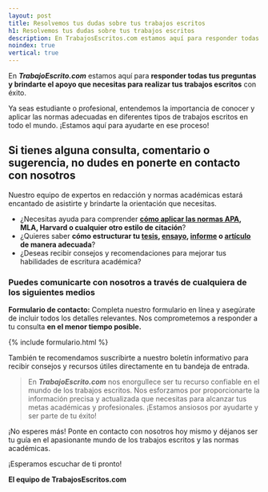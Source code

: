 ```yaml
---
layout: post
title: Resolvemos tus dudas sobre tus trabajos escritos
h1: Resolvemos tus dudas sobre tus trabajos escritos
description: En TrabajosEscritos.com estamos aquí para responder todas tus preguntas y brindarte el apoyo que necesitas para realizar tus trabajos escritos con éxito.
noindex: true
vertical: true
---
```

En ***TrabajoEscrito.com*** estamos aquí para **responder todas tus preguntas y brindarte el apoyo que necesitas para realizar tus trabajos escritos** con éxito.

Ya seas estudiante o profesional, entendemos la importancia de conocer y aplicar las normas adecuadas en diferentes tipos de trabajos escritos en todo el mundo. ¡Estamos aquí para ayudarte en ese proceso!

## Si tienes alguna consulta, comentario o sugerencia, no dudes en ponerte en contacto con nosotros

Nuestro equipo de expertos en redacción y normas académicas estará encantado de asistirte y brindarte la orientación que necesitas.

* ¿Necesitas ayuda para comprender **[cómo aplicar las normas APA]({{'normas-apa'|relative_url}} "Normas APA"), MLA, Harvard o cualquier otro estilo de citación**?
* ¿Quieres saber **cómo estructurar tu [tesis]({{'tesis-normas-apa'|relative_url}} "Tesis con normas APA"), [ensayo]({{'ensayos-con-normas-tecnicas'|relative_url}} "Ensayos"), [informe]({{'informes'|relative_url}} "Informes") o [artículo]({{'articulos-con-normas-apa'|relative_url}} "Artículos") de manera adecuada**?
* ¿Deseas recibir consejos y recomendaciones para mejorar tus habilidades de escritura académica?

### Puedes comunicarte con nosotros a través de cualquiera de los siguientes medios

**Formulario de contacto:** Completa nuestro formulario en línea y asegúrate de incluir todos los detalles relevantes. Nos comprometemos a responder a tu consulta **en el menor tiempo posible.**

{% include formulario.html %}

También te recomendamos suscribirte a nuestro boletín informativo para recibir consejos y recursos útiles directamente en tu bandeja de entrada.

>En ***TrabajoEscrito.com*** nos enorgullece ser tu recurso confiable en el mundo de los trabajos escritos. Nos esforzamos por proporcionarte la información precisa y actualizada que necesitas para alcanzar tus metas académicas y profesionales. ¡Estamos ansiosos por ayudarte y ser parte de tu éxito!

¡No esperes más! Ponte en contacto con nosotros hoy mismo y déjanos ser tu guía en el apasionante mundo de los trabajos escritos y las normas académicas.

¡Esperamos escuchar de ti pronto!

**El equipo de TrabajosEscritos.com**
